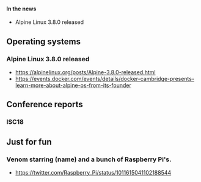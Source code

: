 #### In the news

* Alpine Linux 3.8.0 released

## Operating systems

### Alpine Linux 3.8.0 released

* https://alpinelinux.org/posts/Alpine-3.8.0-released.html
* https://events.docker.com/events/details/docker-cambridge-presents-learn-more-about-alpine-os-from-its-founder

## Conference reports

### ISC18

## Just for fun

### Venom starring (name) and a bunch of Raspberry Pi's.

* https://twitter.com/Raspberry_Pi/status/1011615041102188544
